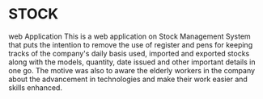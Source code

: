 # STOCK
web Application 
This is a web application on Stock Management System that puts the intention to remove the use of register and pens for keeping tracks of the company's daily basis used, imported and exported stocks along with the models, quantity, date issued and other important details in one go. 
  The motive was also to aware the elderly workers in the company about the advancement in technologies and make their work easier and skills enhanced.
